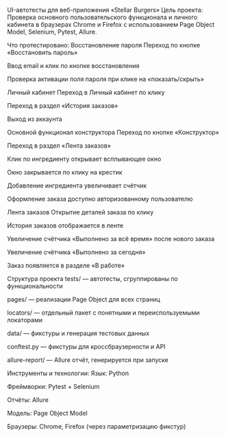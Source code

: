  UI-автотесты для веб-приложения «Stellar Burgers»
Цель проекта:
Проверка основного пользовательского функционала и личного кабинета в браузерах Chrome и Firefox с использованием Page Object Model, Selenium, Pytest, Allure.

 Что протестировано:
 Восстановление пароля
Переход по кнопке «Восстановить пароль»

Ввод email и клик по кнопке восстановления

Проверка активации поля пароля при клике на «показать/скрыть»

 Личный кабинет
Переход в Личный кабинет по клику

Переход в раздел «История заказов»

Выход из аккаунта

 Основной функционал конструктора
Переход по кнопке «Конструктор»

Переход в раздел «Лента заказов»

Клик по ингредиенту открывает всплывающее окно

Окно закрывается по клику на крестик

Добавление ингредиента увеличивает счётчик

Оформление заказа доступно авторизованному пользователю

 Лента заказов
Открытие деталей заказа по клику

История заказов отображается в ленте

Увеличение счётчика «Выполнено за всё время» после нового заказа

Увеличение счётчика «Выполнено за сегодня»

Заказ появляется в разделе «В работе»

 Структура проекта
tests/ — автотесты, сгруппированы по функциональности

pages/ — реализации Page Object для всех страниц

locators/ — отдельный пакет с понятными и переиспользуемыми локаторами

data/ — фикстуры и генерация тестовых данных

conftest.py — фикстуры для кроссбраузерности и API

allure-report/ — Allure отчёт, генерируется при запуске

 Инструменты и технологии:
Язык: Python

Фреймворки: Pytest + Selenium

Отчёты: Allure

Модель: Page Object Model

Браузеры: Chrome, Firefox (через параметризацию фикстур)
